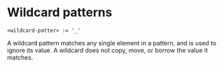 # Wildcard patterns
```
<wildcard-patter> := '_'
```

A wildcard pattern matches any single element in a pattern, and is used to ignore its value.
A wildcard does not copy, move, or borrow the value it matches.
